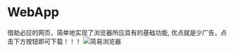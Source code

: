 # WebApp
借助必应的网页，简单地实现了浏览器所应具有的基础功能,
优点就是少广告，点击下方按钮即可下载！！！
![简易浏览器](http://yutongdx.top/images/browser.jpg)
